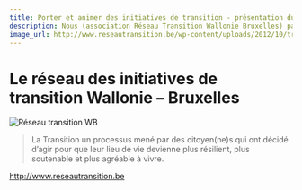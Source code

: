 ```yaml
---
title: Porter et animer des initiatives de transition - présentation du dépôt de fiches
description: Nous (association Réseau Transition Wallonie Bruxelles) partageons ici quelques unes de nos pratiques pour que notre environnement devienne un lieu de vie plus résilient, plus soutenable et plus agréable à vivre.
image_url: http://www.reseautransition.be/wp-content/uploads/2012/10/transition_w-b-1.jpg
---
```


# Le réseau des initiatives de transition Wallonie – Bruxelles 

![Réseau transition WB](http://www.reseautransition.be/wp-content/uploads/2012/10/transition_w-b-1.jpg)

> La Transition un processus mené par des citoyen(ne)s qui ont décidé d’agir pour que leur lieu de vie devienne plus résilient, plus soutenable et plus agréable à vivre.

http://www.reseautransition.be 
